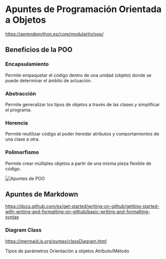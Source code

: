 # Apuntes de Programación Orientada a Objetos
https://aprendepython.es/core/modularity/oop/
## Beneficios de la POO
### Encapsulamiento
Permite empaquetar el código dentro de una unidad (objeto) donde se puede determinar el ámbito de actuación.

### Abstracción
Permite generalizar los tipos de objetos a través de las clases y simplificar el programa.

### Herencia
Permite reutilizar código al poder heredar atributos y comportamientos de una clase a otra.

### Polimorfismo
Permite crear múltiples objetos a partir de una misma pieza flexible de código.

![Apuntes de POO](https://aprendepython.es/_images/oop.jpg)

## Apuntes de Markdown
https://docs.github.com/es/get-started/writing-on-github/getting-started-with-writing-and-formatting-on-github/basic-writing-and-formatting-syntax

### Diagram Class
https://mermaid.js.org/syntax/classDiagram.html



Tipos de parámetros
Orientación a objetos
Atributo/Método

